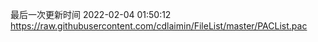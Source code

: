 最后一次更新时间 2022-02-04 01:50:12
https://raw.githubusercontent.com/cdlaimin/FileList/master/PACList.pac

